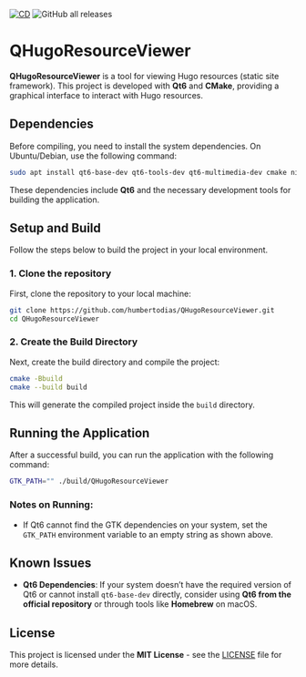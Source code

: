 [![CD](https://github.com/humbertodias/QHugoResourceViewer/actions/workflows/cd.yml/badge.svg)](https://github.com/humbertodias/QHugoResourceViewer/actions/workflows/cd.yml)
![GitHub all releases](https://img.shields.io/github/downloads/humbertodias/QHugoResourceViewer/total)


# QHugoResourceViewer

**QHugoResourceViewer** is a tool for viewing Hugo resources (static site framework). This project is developed with **Qt6** and **CMake**, providing a graphical interface to interact with Hugo resources.

## Dependencies

Before compiling, you need to install the system dependencies. On Ubuntu/Debian, use the following command:

```bash
sudo apt install qt6-base-dev qt6-tools-dev qt6-multimedia-dev cmake ninja-build
```

These dependencies include **Qt6** and the necessary development tools for building the application.

## Setup and Build

Follow the steps below to build the project in your local environment.

### 1. Clone the repository

First, clone the repository to your local machine:

```bash
git clone https://github.com/humbertodias/QHugoResourceViewer.git
cd QHugoResourceViewer
```

### 2. Create the Build Directory

Next, create the build directory and compile the project:

```bash
cmake -Bbuild
cmake --build build
```

This will generate the compiled project inside the `build` directory.

## Running the Application

After a successful build, you can run the application with the following command:

```bash
GTK_PATH="" ./build/QHugoResourceViewer
```

### Notes on Running:
- If Qt6 cannot find the GTK dependencies on your system, set the `GTK_PATH` environment variable to an empty string as shown above.

## Known Issues

- **Qt6 Dependencies**: If your system doesn’t have the required version of Qt6 or cannot install `qt6-base-dev` directly, consider using **Qt6 from the official repository** or through tools like **Homebrew** on macOS.

## License

This project is licensed under the **MIT License** - see the [LICENSE](LICENSE) file for more details.
